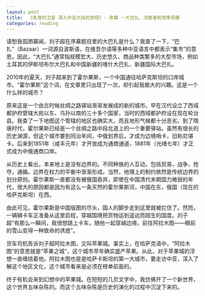 ```yaml
---
layout: post
title:  《失落的卫星 深入中亚大陆的旅程》- 序幕 －大巴扎、流放者和塔季扬娜
categories: reading
---
```


请恕我孤陋寡闻，刘子超在序幕题目里的大巴扎是什么？我查了一下，“巴扎”（Bazaar）一词源自波斯语，在维吾尔语等多种中亚语言中都表示“集市”的意思。因此，“大巴扎”通常指规模宏大、历史悠久、商品种类繁多的大型市场，例如土耳其的伊斯坦布尔大巴扎和中国新疆的喀什大巴扎、新疆国际大巴扎。

2010年的夏天，刘子超来到了霍尔果斯，一个中国通往哈萨克斯坦的口岸城市。“霍尔果斯”这个词，在文章里只出现了一次，却引起我极大的兴趣。这是一个什么样的城市？

原来这是一个由古时候丝绸之路驿站渐渐发展成的新的城市。早在汉代设立了西域都护府管辖大宛以东、乌孙以南的三十多个国家，当时的西域都护府设在现在轮台县。我查了一下地图这个管辖的地区也确实大，而且地形气候都十分恶劣。到了隋唐时代，霍尔果斯已经是一个丝绸之路中段北道上的一个重要驿站。虽然有很长的历史渊源，但这个城市要到同治年间，中俄划界后，才成为边境哨卡，旧称尼堪卡。后来到1851年（咸丰元年）才开放成为通商通道，1881年（光绪七年）才正式成为中俄通商口岸。

从历史上看出，本来地上是没有边界的。不同种族的人互动，包括贸易，战争，抢夺，通婚。边界在权力的平衡中渐渐形成。当然，地理上的制约依然是传统边界的划分原则。霍尔果斯一直都没有被俄国吞并，即使在中国清代末期国力微弱的年代，很大的原因都是因为有这么一条天然的霍尔果斯河，中国在东，俄国（现在的哈萨克斯坦）在西。

由此可见，霍尔果斯是中国版图的尽头，国人的脚步走到这里就被拦住了。然而，一辆辆卡车正准备从这里启程，穿越国境把货物运到遥远而陌生的国度。刘子超“有那么一瞬间，我很想跳上卡车，随他一起穿越边境，前往阿拉木图——眼前的雪山变得一种致命的诱惑”。

货车司机告诉刘子超阿拉木图，又叫苹果城。事实上，在哈萨克语中，“阿拉木图”的意思就是“苹果之城”，这个城市早年确实盛产苹果。从此，对于苹果城的浮想一直缠绕着他。阿拉木图也是是哈萨卡斯坦的第一大城市，要走访中亚，深入了解这个地区文化，这个城市看来是必须在榜单前面的。

终于有机会来到幻想中的苹果城。在短短的几页文字中，我仿佛开了一个新世界，这个世界五味杂陈的。而这个五味杂陈是历史的演化的过程中沉淀下来的。


<!--stackedit_data:
eyJoaXN0b3J5IjpbLTY1ODkwMDc0OSwtODI2NDAxMTc3LC0xMD
QwMDYxMjAzLC0zNTYyNTE3NjgsMTM2ODQzODgzNywyMTMyMDA3
NzQyLC0xNzc0NDQ2MzQ5LDE5NjY0MTY3NTcsLTIxMTIxMDc2OD
YsNjAxOTEzNjgyLC0xMTMwNzExNjMwXX0=
-->